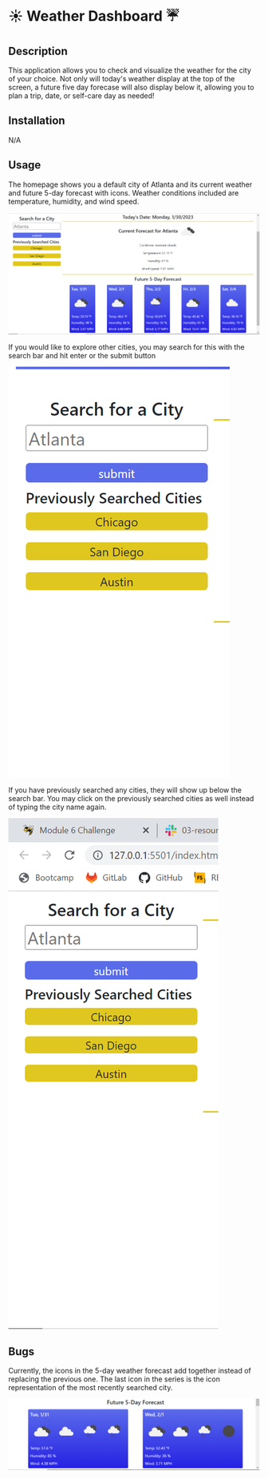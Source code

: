 # ☀️ Weather Dashboard ☔

## Description

This application allows you to check and visualize the weather for the city of your choice. Not only will today's weather display at the top of the screen, a future five day forecase will also display below it, allowing you to plan a trip, date, or self-care day as needed!


## Installation

N/A

## Usage

The homepage shows you a default city of Atlanta and its current weather and future 5-day forecast with icons. Weather conditions included are temperature, humidity, and wind speed. 

![homepage](./assets/images/Screenshot%20(2).png)

If you would like to explore other cities, you may search for this with the search bar and hit enter or the submit button

![search](./assets/images/Screenshot%20(5).png)

If you have previously searched any cities, they will show up below the search bar. You may click on the previously searched cities as well instead of typing the city name again.

![storage](./assets/images/Screenshot%20(3).png)

## Bugs

Currently, the icons in the 5-day weather forecast add together instead of replacing the previous one. The last icon in the series is the icon representation of the most recently searched city.

![bug](./assets/images/Screenshot%20(4).png)